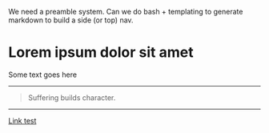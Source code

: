 We need a preamble system.
Can we do bash + templating to generate markdown
to build a side (or top) nav.

# Lorem ipsum dolor sit amet
Some text goes here


----


>  Suffering builds character.


----



[Link test](https://fsf.org)

